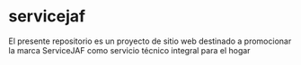 # servicejaf

<p>El presente repositorio es un proyecto de sitio web destinado a promocionar la marca ServiceJAF como servicio técnico integral para el hogar</p>
